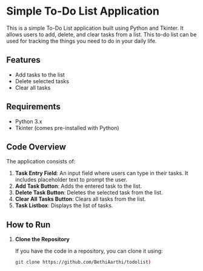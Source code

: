 # Simple To-Do List Application

This is a simple To-Do List application built using Python and Tkinter. It allows users to add, delete, and clear tasks from a list. This to-do list can be used for tracking the things you need to do in your daily life.

## Features

- Add tasks to the list
- Delete selected tasks
- Clear all tasks

## Requirements

- Python 3.x
- Tkinter (comes pre-installed with Python)

## Code Overview

The application consists of:

1. **Task Entry Field**: An input field where users can type in their tasks. It includes placeholder text to prompt the user.
2. **Add Task Button**: Adds the entered task to the list.
3. **Delete Task Button**: Deletes the selected task from the list.
4. **Clear All Tasks Button**: Clears all tasks from the list.
5. **Task Listbox**: Displays the list of tasks.

## How to Run

1. **Clone the Repository**

   If you have the code in a repository, you can clone it using:
   ```bash
   git clone https://github.com/BethiAarthi/todolist)
